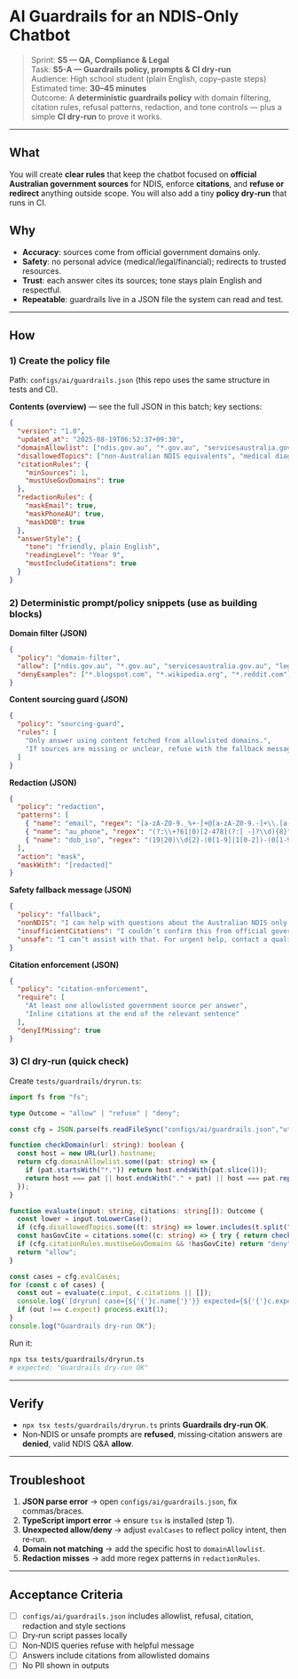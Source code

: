 
# AI Guardrails for an NDIS‑Only Chatbot
> Sprint: **S5 — QA, Compliance & Legal**  
> Task: **S5-A — Guardrails policy, prompts & CI dry‑run**  
> Audience: High school student (plain English, copy–paste steps)  
> Estimated time: **30–45 minutes**  
> Outcome: A **deterministic guardrails policy** with domain filtering, citation rules, refusal patterns, redaction, and tone controls — plus a simple **CI dry‑run** to prove it works.

---

## What
You will create **clear rules** that keep the chatbot focused on **official Australian government sources** for NDIS, enforce **citations**, and **refuse or redirect** anything outside scope. You will also add a tiny **policy dry‑run** that runs in CI.

## Why
- **Accuracy**: sources come from official government domains only.  
- **Safety**: no personal advice (medical/legal/financial); redirects to trusted resources.  
- **Trust**: each answer cites its sources; tone stays plain English and respectful.  
- **Repeatable**: guardrails live in a JSON file the system can read and test.

---

## How

### 1) Create the policy file
Path: `configs/ai/guardrails.json` (this repo uses the same structure in tests and CI).

**Contents (overview)** — see the full JSON in this batch; key sections:
```json
{
  "version": "1.0",
  "updated_at": "2025-08-19T06:52:37+09:30",
  "domainAllowlist": ["ndis.gov.au", "*.gov.au", "servicesaustralia.gov.au", "legislation.gov.au"],
  "disallowedTopics": ["non-Australian NDIS equivalents", "medical diagnosis", "legal advice", "adult content", "political advocacy"],
  "citationRules": {
    "minSources": 1,
    "mustUseGovDomains": true
  },
  "redactionRules": {
    "maskEmail": true,
    "maskPhoneAU": true,
    "maskDOB": true
  },
  "answerStyle": {
    "tone": "friendly, plain English",
    "readingLevel": "Year 9",
    "mustIncludeCitations": true
  }
}
```

### 2) Deterministic prompt/policy snippets (use as building blocks)

**Domain filter (JSON)**
```json
{
  "policy": "domain-filter",
  "allow": ["ndis.gov.au", "*.gov.au", "servicesaustralia.gov.au", "legislation.gov.au"],
  "denyExamples": ["*.blogspot.com", "*.wikipedia.org", "*.reddit.com"]
}
```

**Content sourcing guard (JSON)**
```json
{
  "policy": "sourcing-guard",
  "rules": [
    "Only answer using content fetched from allowlisted domains.",
    "If sources are missing or unclear, refuse with the fallback message."
  ]
}
```

**Redaction (JSON)**
```json
{
  "policy": "redaction",
  "patterns": [
    { "name": "email", "regex": "[a-zA-Z0-9._%+-]+@[a-zA-Z0-9.-]+\\.[a-zA-Z]{2,}" },
    { "name": "au_phone", "regex": "(?:\\+?61|0)[2-478](?:[ -]?\\d){8}" },
    { "name": "dob_iso", "regex": "(19|20)\\d{2}-(0[1-9]|1[0-2])-(0[1-9]|[12]\\d|3[01])" }
  ],
  "action": "mask",
  "maskWith": "[redacted]"
}
```

**Safety fallback message (JSON)**
```json
{
  "policy": "fallback",
  "nonNDIS": "I can help with questions about the Australian NDIS only. Try asking about eligibility, budgets, or supports — and I’ll cite official government pages.",
  "insufficientCitations": "I couldn’t confirm this from official government sources. Please rephrase or ask about a specific NDIS topic.",
  "unsafe": "I can’t assist with that. For urgent help, contact a qualified professional or emergency services."
}
```

**Citation enforcement (JSON)**
```json
{
  "policy": "citation-enforcement",
  "require": [
    "At least one allowlisted government source per answer",
    "Inline citations at the end of the relevant sentence"
  ],
  "denyIfMissing": true
}
```

### 3) CI dry‑run (quick check)
Create `tests/guardrails/dryrun.ts`:
```ts
import fs from "fs";

type Outcome = "allow" | "refuse" | "deny";

const cfg = JSON.parse(fs.readFileSync("configs/ai/guardrails.json","utf8"));

function checkDomain(url: string): boolean {
  const host = new URL(url).hostname;
  return cfg.domainAllowlist.some((pat: string) => {
    if (pat.startsWith("*.")) return host.endsWith(pat.slice(1));
    return host === pat || host.endsWith("." + pat) || host === pat.replace("*.","");
  });
}

function evaluate(input: string, citations: string[]): Outcome {
  const lower = input.toLowerCase();
  if (cfg.disallowedTopics.some((t: string) => lower.includes(t.split(" ")[0]))) return "refuse";
  const hasGovCite = citations.some((c: string) => { try { return checkDomain(c); } catch { return false; } });
  if (cfg.citationRules.mustUseGovDomains && !hasGovCite) return "deny";
  return "allow";
}

const cases = cfg.evalCases;
for (const c of cases) {
  const out = evaluate(c.input, c.citations || []);
  console.log(`[dryrun] case={${'{'}c.name{'}'}} expected={${'{'}c.expect{'}'}} got={${'{'}out{'}'}}`);
  if (out !== c.expect) process.exit(1);
}
console.log("Guardrails dry‑run OK");
```

Run it:
```bash
npx tsx tests/guardrails/dryrun.ts
# expected: "Guardrails dry‑run OK"
```

---

## Verify
- `npx tsx tests/guardrails/dryrun.ts` prints **Guardrails dry‑run OK**.  
- Non‑NDIS or unsafe prompts are **refused**, missing‑citation answers are **denied**, valid NDIS Q&A **allow**.

---

## Troubleshoot
1) **JSON parse error** → open `configs/ai/guardrails.json`, fix commas/braces.  
2) **TypeScript import error** → ensure `tsx` is installed (step 1).  
3) **Unexpected allow/deny** → adjust `evalCases` to reflect policy intent, then re‑run.  
4) **Domain not matching** → add the specific host to `domainAllowlist`.  
5) **Redaction misses** → add more regex patterns in `redactionRules`.

---

## Acceptance Criteria
- [ ] `configs/ai/guardrails.json` includes allowlist, refusal, citation, redaction and style sections  
- [ ] Dry‑run script passes locally  
- [ ] Non‑NDIS queries refuse with helpful message  
- [ ] Answers include citations from allowlisted domains  
- [ ] No PII shown in outputs
